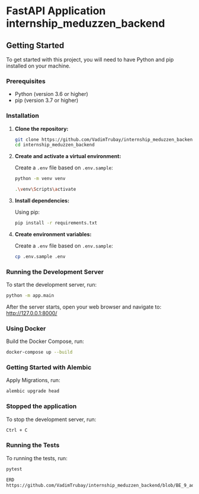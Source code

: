 # FastAPI Application internship_meduzzen_backend

## Getting Started

To get started with this project, you will need to have Python and pip installed on your machine.
### Prerequisites

- Python (version 3.6 or higher)
- pip (version 3.7 or higher)

### Installation

1. **Clone the repository:**

    ```bash
    git clone https://github.com/VadimTrubay/internship_meduzzen_backend.git
    cd internship_meduzzen_backend
    ```
2. **Create and activate a virtual environment:**

    Create a `.env` file based on `.env.sample`:
    ```bash
    python -m venv venv
   
   .\venv\Scripts\activate
    ```
   
3. **Install dependencies:**

    Using pip:
    ```bash
    pip install -r requirements.txt
    ```
   
4. **Create environment variables:**

    Create a `.env` file based on `.env.sample`:
    ```bash
    cp .env.sample .env
    ```

### Running the Development Server

To start the development server, run:

```bash
python -m app.main
```

After the server starts, open your web browser and navigate to:
http://127.0.0.1:8000/

### Using Docker
Build the Docker Compose, run:

```bash
docker-compose up --build
```

### Getting Started with Alembic
Apply Migrations, run:
```bash
alembic upgrade head
```
[//]: # (1. Install Alembic, run:)

[//]: # (```bash)

[//]: # (pip install sqlalchemy alembic)

[//]: # (```)

[//]: # (2. Initialize Alembic, run:)

[//]: # (```bash)

[//]: # (alembic init alembic)

[//]: # (```)

[//]: # (3. Generate Migrations, run:)

[//]: # (```bash)

[//]: # (alembic revision --autogenerate -m "initial migration")

[//]: # (```)


### Stopped the application
To stop the development server, run:

```bash
Ctrl + C
```

### Running the Tests
To running the tests, run:

```bash
pytest
```

```bash
ERD
https://github.com/VadimTrubay/internship_meduzzen_backend/blob/BE_9_add_company_actions/ERD_public_companies.png?raw=true
```